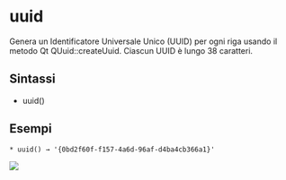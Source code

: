 # uuid

Genera un Identificatore Universale Unico (UUID) per ogni riga usando il metodo Qt QUuid::createUuid. Ciascun UUID è lungo 38 caratteri.

## Sintassi

* uuid()

## Esempi
```
* uuid() → '{0bd2f60f-f157-4a6d-96af-d4ba4cb366a1}'
```

![](/img/record_e_attributi/uuid1.png)